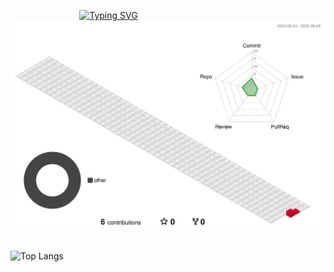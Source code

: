                              
[![Typing SVG](https://readme-typing-svg.demolab.com?font=Fira+Code&weight=600&size=60&pause=1000&center=true&vCenter=true&width=700&height=100&lines=Hello+World+!;I+am+Chenxin)](https://git.io/typing-svg)                            
          
![](./profile-3d-contrib/profile-gitblock.svg)      


![Top Langs](https://github-readme-stats.vercel.app/api/top-langs/?username=EDITHstars&layout=compact&theme=tokyonight)           
     

    


